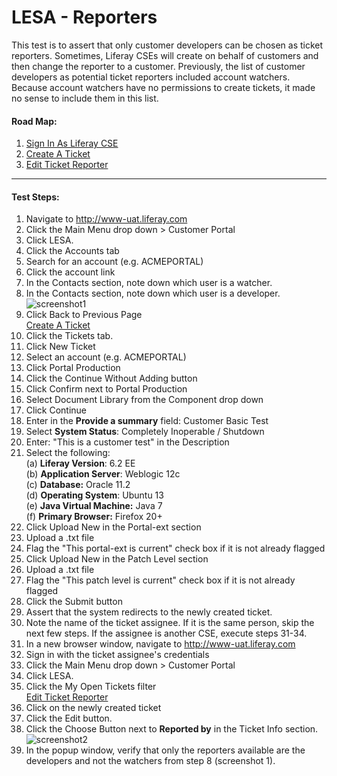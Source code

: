 LESA - Reporters
=================

This test is to assert that only customer developers can be chosen as ticket reporters. Sometimes, Liferay CSEs will create on behalf of customers and then change the reporter to a customer. Previously, the list of customer developers as potential ticket reporters included account watchers. Because account watchers have no permissions to create tickets, it made no sense to include them in this list.

#### Road Map: ####
1. [Sign In As Liferay CSE](#SignInAsLiferayCSE)
1. [Create A Ticket](#CreateATicket)
1. [Edit Ticket Reporter](#EditTicketReporter)

****

#### Test Steps: ####
1. <a href="#SignInAsLiferayCSE" name="SignInAsLiferayCSE"></a>Navigate to http://www-uat.liferay.com
1. Click the Main Menu drop down > Customer Portal
1. Click LESA.
1. Click the Accounts tab
1. Search for an account (e.g. ACMEPORTAL)
1. Click the account link
1. In the Contacts section, note down which user is a watcher.
1. In the Contacts section, note down which user is a developer.     
![screenshot1](https://github.com/liferay/liferay-qa-ee/raw/master/LESA/baseline/support/images/reporter-contacts.jpg)
1. Click Back to Previous Page    
<a href="#CreateATicket" name="CreateATicket">Create A Ticket</a>
1. Click the Tickets tab.
1. Click New Ticket
1. Select an account (e.g. ACMEPORTAL)
1. Click Portal Production
1. Click the Continue Without Adding button
1. Click Confirm next to Portal Production
1. Select Document Library from the Component drop down
1. Click Continue
1. Enter in the <b>Provide a summary</b> field: Customer Basic Test
1. Select <b>System Status</b>: Completely Inoperable / Shutdown    
1. Enter: "This is a customer test" in the Description
1. Select the following:    
	(a) **Liferay Version**:	 6.2 EE    
	(b) **Application Server**:	Weblogic 12c    
	(c) **Database:**			Oracle 11.2    
	(d) **Operating System**:	Ubuntu 13    
	(e) **Java Virtual Machine:**	Java 7    
	(f) **Primary Browser:**		Firefox 20+
1. Click Upload New in the Portal-ext section
1. Upload a .txt file
1. Flag the "This portal-ext is current" check box if it is not already flagged
1. Click Upload New in the Patch Level section
1. Upload a .txt file
1. Flag the "This patch level is current" check box if it is not already flagged
1. Click the Submit button
1. Assert that the system redirects to the newly created ticket.
1. Note the name of the ticket assignee. If it is the same person, skip the next few steps. If the assignee is another CSE, execute steps 31-34.
1. In a new browser window, navigate to http://www-uat.liferay.com
1. Sign in with the ticket assignee's credentials
1. Click the Main Menu drop down > Customer Portal
1. Click LESA.
1. Click the My Open Tickets filter    
<a href="#EditTicketReporter" name="EditTicketReporter">Edit Ticket Reporter</a>
1. Click on the newly created ticket
1. Click the Edit button.
1. Click the Choose Button next to **Reported by** in the Ticket Info section.    
![screenshot2](https://github.com/liferay/liferay-qa-ee/raw/master/LESA/baseline/support/images/reporter-ticketinfo.jpg)
1. In the popup window, verify that only the reporters available are the developers and not the watchers from step 8 (screenshot 1).